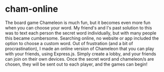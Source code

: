 # cham-online

The board game Chameleon is much fun, but it becomes even more fun when you can choose your word. My friend's and I's past solution to this was to text each person the secret word individually, but with many people this became cumbersome. Searching online, no website or app included the option to choose a custom word. Out of frustration (and a bit of procrastination), I made an online version of Chameleon that you can play with your friends, using Express.js. Simply create a lobby, and your friends can join on their own devices. Once the secret word and chameleon/s are chosen, they will be sent out to each player, and the games can begin!
